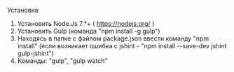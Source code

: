 Установка: 
1. Установить Node.Js 7.*+ ( https://nodejs.org/ )
2. Установить Gulp (команда "npm install -g gulp")
3. Находясь в папке с файлом package.json ввести команду "npm install" (если возникает ошибка с jshint - "npm install --save-dev jshint gulp-jshint")
4. Команды: "gulp", "gulp watch"
